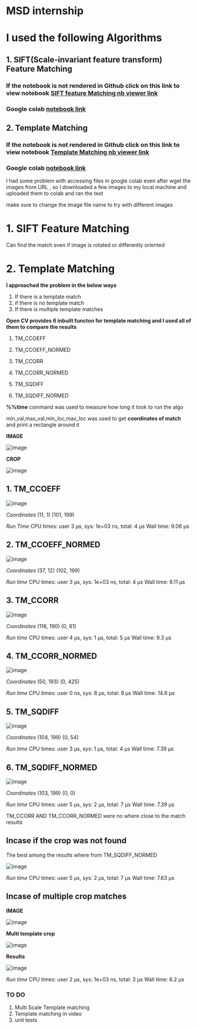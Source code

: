 # MSD internship

# I used the following Algorithms 

## 1. SIFT(Scale-invariant feature transform) Feature Matching

### If the notebook is not rendered in Github click on this link to view notebook [SIFT feature Matching nb viewer link](https://nbviewer.jupyter.org/github/zszazi/MSD/blob/master/SIFT_feature_matching.ipynb)
 
 ### Google colab [notebook link](https://colab.research.google.com/github/zszazi/MSD/blob/master/SIFT_feature_matching.ipynb)

## 2. Template Matching 
 ### If the notebook is not rendered in Github click on this link to view notebook [Template Matching nb viewer link](https://nbviewer.jupyter.org/github/zszazi/MSD/blob/master/template_matching.ipynb)
 
 ### Google colab [notebook link](https://colab.research.google.com/github/zszazi/MSD/blob/master/template_matching.ipynb)
 
I had some problem with accessing files in google colab even after wget the images from URL , so I downloaded a few images to my local machine and uploaded them to colab and ran the test

make sure to change the image file name to try with different images

# 1. SIFT Feature Matching
Can find the match even if image is rotated or differently oriented

# 2. Template Matching

**I approached the problem in the below ways**
1. If there is a template match
2. if there is no template match
3. If there is multiple template matches


**Open CV provides 6 inbuilt functon for template matching and I used all of them to compare the results**
1. TM_CCOEFF

2. TM_CCOEFF_NORMED

3. TM_CCORR

4. TM_CCORR_NORMED

5. TM_SQDIFF

6. TM_SQDIFF_NORMED
 
**%%time** command was used to measure how long it took to run the algo

min_val,max_val,min_loc,max_loc was used to get **coordinates of match** and print a rectangle around it

**IMAGE**

![image](https://user-images.githubusercontent.com/41579863/57481850-b657b780-72c0-11e9-91eb-815dbc44a5eb.png)


**CROP**

![image](https://user-images.githubusercontent.com/41579863/57481899-d5564980-72c0-11e9-9217-38f0bb2d528e.png)

## 1. TM_CCOEFF
![image](https://user-images.githubusercontent.com/41579863/57481986-12bad700-72c1-11e9-88b1-88bacab58754.png)

*Coordinates* (11, 1) (101, 199)

*Run Time* CPU times: user 3 µs, sys: 1e+03 ns, total: 4 µs
Wall time: 9.06 µs

## 2. TM_CCOEFF_NORMED
![image](https://user-images.githubusercontent.com/41579863/57482101-6a594280-72c1-11e9-8e4e-cb835823aeb7.png)

*Coordinates* (37, 12) (102, 199)

*Run time* CPU times: user 3 µs, sys: 1e+03 ns, total: 4 µs
 Wall time: 8.11 µs
 
 
 ## 3. TM_CCORR
 ![image](https://user-images.githubusercontent.com/41579863/57482207-a9879380-72c1-11e9-985c-4f12d5be8c83.png)
 
*Coordinates* (116, 190) (0, 81)

*Run time* CPU times: user 4 µs, sys: 1 µs, total: 5 µs
Wall time: 9.3 µs

## 4. TM_CCORR_NORMED
![image](https://user-images.githubusercontent.com/41579863/57482295-ed7a9880-72c1-11e9-981b-a446aa0f3072.png)
 
*Coordinates* (50, 193) (0, 425)

*Run time* CPU times: user 0 ns, sys: 8 µs, total: 8 µs
Wall time: 14.8 µs

## 5. TM_SQDIFF
![image](https://user-images.githubusercontent.com/41579863/57482407-2b77bc80-72c2-11e9-9751-05a47910ab58.png)

*Coordinates* (104, 199) (0, 54)

*Run time* CPU times: user 3 µs, sys: 1 µs, total: 4 µs
Wall time: 7.39 µs

## 6. TM_SQDIFF_NORMED

![image](https://user-images.githubusercontent.com/41579863/57482484-5e21b500-72c2-11e9-8990-2dcb874eb293.png)

*Coordinates* (103, 199) (0, 0)

*Run time* CPU times: user 5 µs, sys: 2 µs, total: 7 µs
Wall time: 7.39 µs

TM_CCORR AND TM_CCORR_NORMED were no where close to the match results

## Incase if the crop was not found

The best among the results where from TM_SQDIFF_NORMED

![image](https://user-images.githubusercontent.com/41579863/57482604-ae991280-72c2-11e9-8c7f-667c6e0c7b7f.png)

*Run time* CPU times: user 5 µs, sys: 2 µs, total: 7 µs
Wall time: 7.63 µs

## Incase of multiple crop matches 
**IMAGE**

![image](https://user-images.githubusercontent.com/41579863/57482671-e30cce80-72c2-11e9-957c-d9f119cb0c6d.png)

**Multi template crop**

![image](https://user-images.githubusercontent.com/41579863/57482703-f28c1780-72c2-11e9-8ed2-fafa3f30419c.png)

**Results**

![image](https://user-images.githubusercontent.com/41579863/57482752-10597c80-72c3-11e9-86a9-d91dbe3f0a7c.png)

*Run time* CPU times: user 2 µs, sys: 1e+03 ns, total: 3 µs
Wall time: 6.2 µs



### TO DO 
1. Multi Scale Template matching
2. Template matching in video
3. unit tests

 
